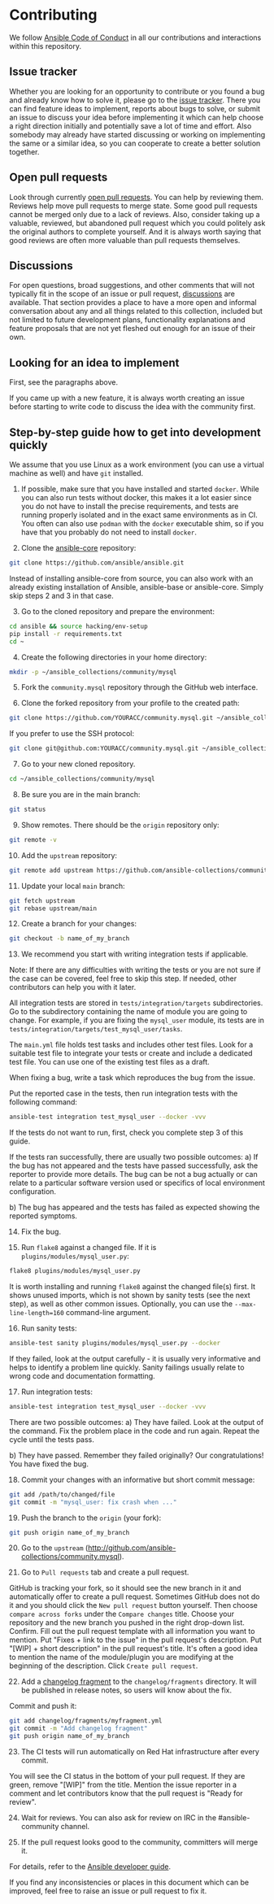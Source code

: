 # Contributing

We follow [Ansible Code of Conduct](https://docs.ansible.com/ansible/latest/community/code_of_conduct.html) in all our contributions and interactions within this repository.

## Issue tracker

Whether you are looking for an opportunity to contribute or you found a bug and already know how to solve it, please go to the [issue tracker](https://github.com/ansible-collections/community.mysql/issues).
There you can find feature ideas to implement, reports about bugs to solve, or submit an issue to discuss your idea before implementing it which can help choose a right direction initially and potentially save a lot of time and effort.
Also somebody may already have started discussing or working on implementing the same or a similar idea,
so you can cooperate to create a better solution together.

## Open pull requests

Look through currently [open pull requests](https://github.com/ansible-collections/community.mysql/pulls).
You can help by reviewing them. Reviews help move pull requests to merge state. Some good pull requests cannot be merged only due to a lack of reviews. Also, consider taking up a valuable, reviewed, but abandoned pull request which you could politely ask the original authors to complete yourself.
And it is always worth saying that good reviews are often more valuable than pull requests themselves.

## Discussions

For open questions, broad suggestions, and other comments that will not typically fit in the scope of an issue or pull request, [discussions](https://github.com/ansible-collections/community.mysql/discussions) are available. That section provides a place to have a more open and informal conversation about any and all things related to this collection, included but not limited to future development plans, functionality explanations and feature proposals that are not yet fleshed out enough for an issue of their own.

## Looking for an idea to implement

First, see the paragraphs above.

If you came up with a new feature, it is always worth creating an issue
before starting to write code to discuss the idea with the community first.

## Step-by-step guide how to get into development quickly

We assume that you use Linux as a work environment (you can use a virtual machine as well) and have `git` installed.

1. If possible, make sure that you have installed and started `docker`. While you can also run tests without docker, this makes it a lot easier since you do not have to install the precise requirements, and tests are running properly isolated and in the exact same environments as in CI. You often can also use `podman` with the `docker` executable shim, so if you have that you probably do not need to install `docker`.

2. Clone the [ansible-core](https://github.com/ansible/ansible) repository:
```bash
git clone https://github.com/ansible/ansible.git
```

Instead of installing ansible-core from source, you can also work with an already existing installation of Ansible, ansible-base or ansible-core. Simply skip steps 2 and 3 in that case.

3. Go to the cloned repository and prepare the environment:
```bash
cd ansible && source hacking/env-setup
pip install -r requirements.txt
cd ~
```
4. Create the following directories in your home directory:
```bash
mkdir -p ~/ansible_collections/community/mysql
```

5. Fork the `community.mysql` repository through the GitHub web interface.

6. Clone the forked repository from your profile to the created path:
```bash
git clone https://github.com/YOURACC/community.mysql.git ~/ansible_collections/community/mysql
```

If you prefer to use the SSH protocol:
```bash
git clone git@github.com:YOURACC/community.mysql.git ~/ansible_collections/community/mysql
```


7. Go to your new cloned repository.
```bash
cd ~/ansible_collections/community/mysql
```

8. Be sure you are in the main branch:
```bash
git status
```

9. Show remotes. There should be the `origin` repository only:
```bash
git remote -v
```

10. Add the `upstream` repository:
```bash
git remote add upstream https://github.com/ansible-collections/community.mysql.git
```

11. Update your local `main` branch:
```bash
git fetch upstream
git rebase upstream/main
```

12. Create a branch for your changes:
```bash
git checkout -b name_of_my_branch
```

13. We recommend you start with writing integration tests if applicable.

Note: If there are any difficulties with writing the tests or you are not sure if the case can be covered, feel free to skip this step.
If needed, other contributors can help you with it later.

All integration tests are stored in `tests/integration/targets` subdirectories.
Go to the subdirectory containing the name of module you are going to change.
For example, if you are fixing the `mysql_user` module, its tests are in `tests/integration/targets/test_mysql_user/tasks`.

The `main.yml` file holds test tasks and includes other test files.
Look for a suitable test file to integrate your tests or create and include a dedicated test file.
You can use one of the existing test files as a draft.

When fixing a bug, write a task which reproduces the bug from the issue.

Put the reported case in the tests, then run integration tests with the following command:
```bash
ansible-test integration test_mysql_user --docker -vvv
```
If the tests do not want to run, first, check you complete step 3 of this guide.

If the tests ran successfully, there are usually two possible outcomes:
a) If the bug has not appeared and the tests have passed successfully, ask the reporter to provide more details. The bug can be not a bug actually or can relate to a particular software version used or specifics of local environment configuration.

b) The bug has appeared and the tests has failed as expected showing the reported symptoms.

14. Fix the bug.

15. Run `flake8` against a changed file. If it is `plugins/modules/mysql_user.py`:
```bash
flake8 plugins/modules/mysql_user.py
```
It is worth installing and running `flake8` against the changed file(s) first.
It shows unused imports, which is not shown by sanity tests (see the next step), as well as other common issues.
Optionally, you can use the `--max-line-length=160` command-line argument.

16. Run sanity tests:
```bash
ansible-test sanity plugins/modules/mysql_user.py --docker
```
If they failed, look at the output carefully - it is usually very informative and helps to identify a problem line quickly.
Sanity failings usually relate to wrong code and documentation formatting.

17. Run integration tests:
```bash
ansible-test integration test_mysql_user --docker -vvv
```

There are two possible outcomes:
a) They have failed. Look at the output of the command.
Fix the problem place in the code and run again.
Repeat the cycle until the tests pass.

b) They have passed. Remember they failed originally? Our congratulations! You have fixed the bug.

18. Commit your changes with an informative but short commit message:
```bash
git add /path/to/changed/file
git commit -m "mysql_user: fix crash when ..."
```

19. Push the branch to the `origin` (your fork):
```bash
git push origin name_of_my_branch
```

20. Go to the `upstream` (http://github.com/ansible-collections/community.mysql).

21. Go to `Pull requests` tab and create a pull request.

GitHub is tracking your fork, so it should see the new branch in it and automatically offer
to create a pull request. Sometimes GitHub does not do it and you should click the `New pull request` button yourself.
Then choose `compare across forks` under the `Compare changes` title.
Choose your repository and the new branch you pushed in the right drop-down list.
Confirm. Fill out the pull request template with all information you want to mention.
Put "Fixes + link to the issue" in the pull request's description.
Put "[WIP] + short description" in the pull request's title. It's often a good idea to mention the name of the module/plugin you are modifying at the beginning of the description.
Click `Create pull request`.

22. Add a [changelog fragment](https://docs.ansible.com/ansible/devel/community/development_process.html#changelogs) to the `changelog/fragments` directory. It will be published in release notes, so users will know about the fix.

Commit and push it:
```bash
git add changelog/fragments/myfragment.yml
git commit -m "Add changelog fragment"
git push origin name_of_my_branch
```

23. The CI tests will run automatically on Red Hat infrastructure after every commit.

You will see the CI status in the bottom of your pull request.
If they are green, remove "[WIP]" from the title. Mention the issue reporter in a comment and let contributors know that the pull request is "Ready for review".

24. Wait for reviews. You can also ask for review on IRC in the #ansible-community channel.

25. If the pull request looks good to the community, committers will merge it.

For details, refer to the [Ansible developer guide](https://docs.ansible.com/ansible/latest/dev_guide/index.html).

If you find any inconsistencies or places in this document which can be improved, feel free to raise an issue or pull request to fix it.
